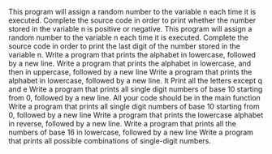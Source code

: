 This program will assign a random number to the variable n each time it is executed. Complete the source code in order to print whether the number stored in the variable n is positive or negative.
This program will assign a random number to the variable n each time it is executed. Complete the source code in order to print the last digit of the number stored in the variable n.
Write a program that prints the alphabet in lowercase, followed by a new line.
Write a program that prints the alphabet in lowercase, and then in uppercase, followed by a new line
Write a program that prints the alphabet in lowercase, followed by a new line. It Print all the letters except q and e
Write a program that prints all single digit numbers of base 10 starting from 0, followed by a new line. All your code should be in the main function
Write a program that prints all single digit numbers of base 10 starting from 0, followed by a new line
Write a program that prints the lowercase alphabet in reverse, followed by a new line.
Write a program that prints all the numbers of base 16 in lowercase, followed by a new line
Write a program that prints all possible combinations of single-digit numbers.
